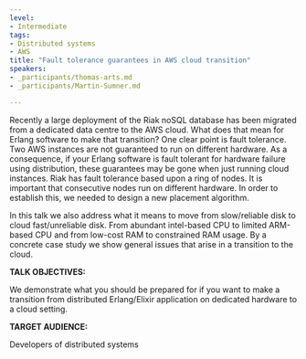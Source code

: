 ```yaml
---
level:
- Intermediate
tags:
- Distributed systems
- AWS
title: "Fault tolerance guarantees in AWS cloud transition"
speakers:
- _participants/thomas-arts.md
- _participants/Martin-Sumner.md

---
```

Recently a large deployment of the Riak noSQL database has been migrated from a dedicated data centre to the AWS cloud.
What does that mean for Erlang software to make that transition? One clear point is fault tolerance. Two AWS instances are not guaranteed to run on different hardware. As a consequence, if your Erlang software is fault tolerant for hardware failure using distribution, these guarantees may be gone when just running cloud instances.
Riak has fault tolerance based upon a ring of nodes. It is important that consecutive nodes run on different hardware.
In order to establish this, we needed to design a new placement algorithm.

In this talk we also address what it means to move from
slow/reliable disk to cloud fast/unreliable disk. From abundant intel-based CPU to limited ARM-based CPU and from low-cost RAM to constrained RAM usage. By a concrete case study we show general issues that arise in a transition to the cloud.

**TALK OBJECTIVES:**

We demonstrate what you should be prepared for if you want to make a transition from distributed Erlang/Elixir application on dedicated hardware to a cloud setting.

**TARGET AUDIENCE:**

Developers of distributed systems
